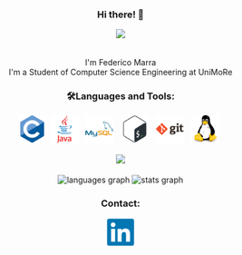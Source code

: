 <!-- Header -->
 <div align="center">
   <h3 align="center" style="font-weight:bold">Hi there! 👋</h3>
   <img src="https://media.giphy.com/media/M9gbBd9nbDrOTu1Mqx/giphy.gif" width="100"/>
 </div>
<br>
<!-- About me -->
<div align="center">
  <p>
    I'm Federico Marra <br>
    I'm a Student of Computer Science Engineering at UniMoRe
  </p>
</div>
<!-- Language and Tools -->
<div align="center">
  <h3>🛠Languages and Tools:</h3>
  <img src="https://github.com/devicons/devicon/blob/master/icons/c/c-original.svg" title="C" alt="C" width="50" height="50"/>&nbsp;
  <img src="https://github.com/devicons/devicon/blob/master/icons/java/java-original-wordmark.svg" title="Java" alt="Java" width="50" height="50"/> &nbsp;
  <img src="https://github.com/devicons/devicon/blob/master/icons/mysql/mysql-original-wordmark.svg" title="MySQL" alt="MySQL" width="50" height="50"/> &nbsp;
  <img src="https://github.com/devicons/devicon/blob/master/icons/bash/bash-original.svg" title="Bash" alt="Bash" width="50" height="50"/> &nbsp;
  <img src="https://github.com/devicons/devicon/blob/master/icons/git/git-original-wordmark.svg" title="Git" alt="Git" width="50" height="50"/> &nbsp;
  <img src="https://github.com/devicons/devicon/blob/master/icons/linux/linux-original.svg" title="Linux" alt="Linux" width="50" height="50"/> &nbsp;
</div>
<br>
<!-- Stats  -->
<div align="center">
  <img src="https://profile-counter.glitch.me/Marra-Federico/count.svg?"  />
</div>
<br>
<div align="center">
 <img src="https://github-readme-stats.vercel.app/api/top-langs?username=Marra-Federico&locale=en&hide_title=false&layout=compact&card_width=320&langs_count=5&theme=dracula&hide_border=false&order=2" height="150" alt="languages graph"  />
 <img src="https://github-readme-stats.vercel.app/api?username=Marra-Federico&hide_title=false&hide_rank=false&show_icons=true&include_all_commits=true&count_private=true&disable_animations=false&theme=dracula&locale=en&hide_border=false&order=1" height="250" alt="stats graph"  />
</div>
<!-- Contact -->
<div align="center">
  <h3>Contact:</h3>
  <a href="http://www.linkedin.com/in/federico-marra-04232223b">
   <img src="https://github.com/devicons/devicon/blob/master/icons/linkedin/linkedin-original.svg" title="Linkedin" alt="Linkedin" width="50" height="50">
  </a>
</div>
